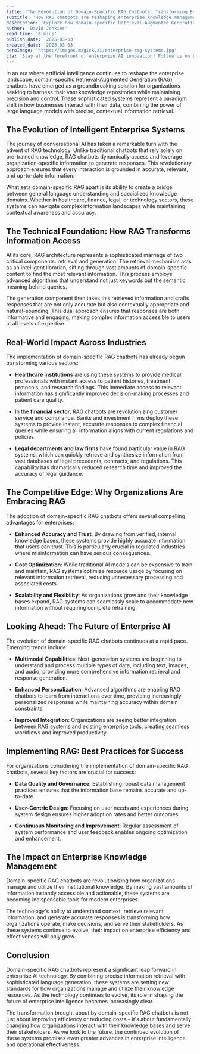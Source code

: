 ```yaml
---
title: 'The Revolution of Domain-Specific RAG Chatbots: Transforming Enterprise Intelligence'
subtitle: 'How RAG chatbots are reshaping enterprise knowledge management and decision-making'
description: 'Explore how domain-specific Retrieval-Augmented Generation (RAG) chatbots are revolutionizing enterprise intelligence by combining advanced language models with precise information retrieval. These systems are transforming how organizations access and utilize their knowledge repositories across healthcare, finance, and legal sectors, while ensuring accuracy and compliance. Learn how RAG technology is setting new standards for enterprise knowledge management and decision-making.'
author: 'David Jenkins'
read_time: '8 mins'
publish_date: '2025-03-03'
created_date: '2025-03-03'
heroImage: 'https://images.magick.ai/enterprise-rag-systems.jpg'
cta: 'Stay at the forefront of enterprise AI innovation! Follow us on LinkedIn for the latest insights on RAG technology and transformative business solutions.'
---
```


In an era where artificial intelligence continues to reshape the enterprise landscape, domain-specific Retrieval-Augmented Generation (RAG) chatbots have emerged as a groundbreaking solution for organizations seeking to harness their vast knowledge repositories while maintaining precision and control. These sophisticated systems represent a paradigm shift in how businesses interact with their data, combining the power of large language models with precise, contextual information retrieval.

## The Evolution of Intelligent Enterprise Systems

The journey of conversational AI has taken a remarkable turn with the advent of RAG technology. Unlike traditional chatbots that rely solely on pre-trained knowledge, RAG chatbots dynamically access and leverage organization-specific information to generate responses. This revolutionary approach ensures that every interaction is grounded in accurate, relevant, and up-to-date information.

What sets domain-specific RAG apart is its ability to create a bridge between general language understanding and specialized knowledge domains. Whether in healthcare, finance, legal, or technology sectors, these systems can navigate complex information landscapes while maintaining contextual awareness and accuracy.

## The Technical Foundation: How RAG Transforms Information Access

At its core, RAG architecture represents a sophisticated marriage of two critical components: retrieval and generation. The retrieval mechanism acts as an intelligent librarian, sifting through vast amounts of domain-specific content to find the most relevant information. This process employs advanced algorithms that understand not just keywords but the semantic meaning behind queries.

The generation component then takes this retrieved information and crafts responses that are not only accurate but also contextually appropriate and natural-sounding. This dual approach ensures that responses are both informative and engaging, making complex information accessible to users at all levels of expertise.

## Real-World Impact Across Industries

The implementation of domain-specific RAG chatbots has already begun transforming various sectors:

- **Healthcare institutions** are using these systems to provide medical professionals with instant access to patient histories, treatment protocols, and research findings. This immediate access to relevant information has significantly improved decision-making processes and patient care quality.

- In the **financial sector**, RAG chatbots are revolutionizing customer service and compliance. Banks and investment firms deploy these systems to provide instant, accurate responses to complex financial queries while ensuring all information aligns with current regulations and policies.

- **Legal departments and law firms** have found particular value in RAG systems, which can quickly retrieve and synthesize information from vast databases of legal precedents, contracts, and regulations. This capability has dramatically reduced research time and improved the accuracy of legal guidance.

## The Competitive Edge: Why Organizations Are Embracing RAG

The adoption of domain-specific RAG chatbots offers several compelling advantages for enterprises:

- **Enhanced Accuracy and Trust**: By drawing from verified, internal knowledge bases, these systems provide highly accurate information that users can trust. This is particularly crucial in regulated industries where misinformation can have serious consequences.

- **Cost Optimization**: While traditional AI models can be expensive to train and maintain, RAG systems optimize resource usage by focusing on relevant information retrieval, reducing unnecessary processing and associated costs.

- **Scalability and Flexibility**: As organizations grow and their knowledge bases expand, RAG systems can seamlessly scale to accommodate new information without requiring complete retraining.

## Looking Ahead: The Future of Enterprise AI

The evolution of domain-specific RAG chatbots continues at a rapid pace. Emerging trends include:

- **Multimodal Capabilities**: Next-generation systems are beginning to understand and process multiple types of data, including text, images, and audio, providing more comprehensive information retrieval and response generation.

- **Enhanced Personalization**: Advanced algorithms are enabling RAG chatbots to learn from interactions over time, providing increasingly personalized responses while maintaining accuracy within domain constraints.

- **Improved Integration**: Organizations are seeing better integration between RAG systems and existing enterprise tools, creating seamless workflows and improved productivity.

## Implementing RAG: Best Practices for Success

For organizations considering the implementation of domain-specific RAG chatbots, several key factors are crucial for success:

- **Data Quality and Governance**: Establishing robust data management practices ensures that the information base remains accurate and up-to-date.

- **User-Centric Design**: Focusing on user needs and experiences during system design ensures higher adoption rates and better outcomes.

- **Continuous Monitoring and Improvement**: Regular assessment of system performance and user feedback enables ongoing optimization and enhancement.

## The Impact on Enterprise Knowledge Management

Domain-specific RAG chatbots are revolutionizing how organizations manage and utilize their institutional knowledge. By making vast amounts of information instantly accessible and actionable, these systems are becoming indispensable tools for modern enterprises.

The technology's ability to understand context, retrieve relevant information, and generate accurate responses is transforming how organizations operate, make decisions, and serve their stakeholders. As these systems continue to evolve, their impact on enterprise efficiency and effectiveness will only grow.

## Conclusion

Domain-specific RAG chatbots represent a significant leap forward in enterprise AI technology. By combining precise information retrieval with sophisticated language generation, these systems are setting new standards for how organizations manage and utilize their knowledge resources. As the technology continues to evolve, its role in shaping the future of enterprise intelligence becomes increasingly clear.

The transformation brought about by domain-specific RAG chatbots is not just about improving efficiency or reducing costs – it's about fundamentally changing how organizations interact with their knowledge bases and serve their stakeholders. As we look to the future, the continued evolution of these systems promises even greater advances in enterprise intelligence and operational effectiveness.